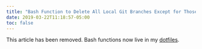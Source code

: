 ```yaml
---
title: "Bash Function to Delete All Local Git Branches Except for Those You Want to Keep"
date: 2019-03-22T11:18:57-05:00
toc: false
---
```


This article has been removed. Bash functions now live in my [dotfiles](https://github.com/zwbetz-gh/dotfiles).
